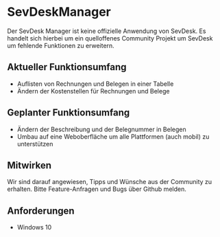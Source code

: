 # SevDeskManager

Der SevDesk Manager ist keine offizielle Anwendung von SevDesk. Es handelt sich hierbei um ein quelloffenes Community Projekt um SevDesk um fehlende Funktionen zu erweitern.

## Aktueller Funktionsumfang

- Auflisten von Rechnungen und Belegen in einer Tabelle
- Ändern der Kostenstellen für Rechnungen und Belege


## Geplanter Funktionsumfang

- Ändern der Beschreibung und der Belegnummer in Belegen
- Umbau auf eine Weboberfläche um alle Plattformen (auch mobil) zu unterstützen

## Mitwirken

Wir sind darauf angewiesen, Tipps und Wünsche aus der Community zu erhalten. Bitte Feature-Anfragen und Bugs über Github melden.

## Anforderungen

- Windows 10